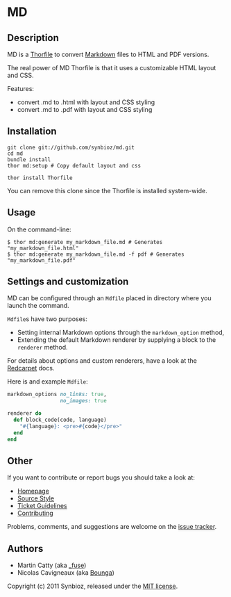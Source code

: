 MD
==

Description
-----------

MD is a [Thorfile](https://github.com/wycats/thor) to convert [Markdown](http://daringfireball.net/projects/markdown/syntax) files to HTML and PDF versions.

The real power of MD Thorfile is that it uses a customizable HTML layout and CSS.

Features:

- convert .md to .html with layout and CSS styling
- convert .md to .pdf with layout and CSS styling

Installation
------------

    git clone git://github.com/synbioz/md.git
    cd md
    bundle install
    thor md:setup # Copy default layout and css

    thor install Thorfile

You can remove this clone since the Thorfile is installed system-wide.

Usage
-----

On the command-line:

    $ thor md:generate my_markdown_file.md # Generates "my_markdown_file.html"
    $ thor md:generate my_markdown_file.md -f pdf # Generates "my_markdown_file.pdf"

Settings and customization
--------------------------

MD can be configured through an `Mdfile` placed in directory where you launch the command.

`Mdfile`s have two purposes:

- Setting internal Markdown options through the `markdown_option` method,
- Extending the default Markdown renderer by supplying a block to the `renderer` method.

For details about options and custom renderers, have a look at the
[Redcarpet](https://github.com/vmg/redcarpet) docs.

Here is and example `Mdfile`:

``` ruby
markdown_options no_links: true,
                 no_images: true

renderer do
  def block_code(code, language)
    "#{language}: <pre>#{code}</pre>"
  end
end
```

Other
-----

If you want to contribute or report bugs you should take a look at:

- [Homepage](https://github.com/synbioz/md)
- [Source Style](https://github.com/synbioz/guidelines/tree/ruby)
- [Ticket Guidelines](https://github.com/synbioz/md/wiki/TicketGuidelines)
- [Contributing](https://github.com/synbioz/md/wiki/Contributing)

Problems, comments, and suggestions are welcome on the [issue tracker](https://github.com/synbioz/md/issues).

Authors
-------

- Martin Catty (aka [\_fuse](https://twitter.com/_fuse))
- Nicolas Cavigneaux (aka [Bounga](https://twitter.com/Bounga))

Copyright (c) 2011 Synbioz, released under the [MIT license](http://creativecommons.org/licenses/MIT/).
